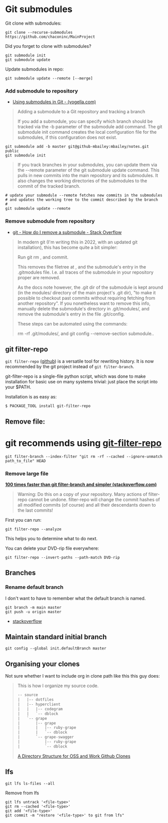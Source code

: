 # Git submodules

Git clone with submodules:

    git clone --recurse-submodules https://github.com/chaconinc/MainProject

Did you forget to clone with submodules?

    git submodule init
    git submodule update

Update submodules in repo:

    git submodule update --remote [--merge]

### Add submodule to repository

- [Using submodules in Git - (vogella.com)](https://www.vogella.com/tutorials/GitSubmodules/article.html#submodules_trackbranch)

> Adding a submodule to a Git repository and tracking a branch
>
> If you add a submodule, you can specify which branch should be tracked via
> the -b parameter of the submodule add command. The git submodule init command
> creates the local configuration file for the submodules, if this
> configuration does not exist.
>

    git submodule add -b master git@github-mbailey:mbailey/notes.git public
    git submodule init

> If you track branches in your submodules, you can update them via the
> --remote parameter of the git submodule update command. This pulls in new
> commits into the main repository and its submodules. It also changes the
> working directories of the submodules to the commit of the tracked branch.

    # update your submodule --remote fetches new commits in the submodules
    # and updates the working tree to the commit described by the branch
    #
    git submodule update --remote

### Remove submodule from repository

- [git - How do I remove a submodule - Stack Overflow](https://stackoverflow.com/questions/1260748/how-do-i-remove-a-submodule)

> In modern git (I'm writing this in 2022, with an updated git installation),
> this has become quite a bit simpler:
>
>    Run git rm <path-to-submodule>, and commit.
>
> This removes the filetree at <path-to-submodule>, and the submodule's entry
> in the .gitmodules file. I.e. all traces of the submodule in your repository
> proper are removed.
>
> As the docs note however, the .git dir of the submodule is kept around (in
> the modules/ directory of the main project's .git dir), "to make it possible
> to checkout past commits without requiring fetching from another repository".
> If you nonetheless want to remove this info, manually delete the submodule's
> directory in .git/modules/, and remove the submodule's entry in the file
> .git/config.
>
> These steps can be automated using the commands:
>
>   rm -rf .git/modules/<path-to-submodule>, and
>   git config --remove-section submodule.<path-to-submodule>.



## git filter-repo

`git filter-repo` ([github][1]) is a versatile tool for rewriting history. It is now recommended by the git project instead of `git filter-branch`.

git-filter-repo is a single-file python script, which was done to make installation for basic use on many systems trivial: just place the script into your $PATH.

Installation is as easy as:

    $ PACKAGE_TOOL install git-filter-repo

[1]: https://github.com/newren/git-filter-repo

## Remove file:

  # git recommends using [git-filter-repo](https://github.com/newren/git-filter-repo/#simple-example-with-comparisons)

    git filter-branch --index-filter "git rm -rf --cached --ignore-unmatch path_to_file" HEAD


### Remove large file

**[100 times faster than git filter-branch and simpler (stackoverflow.com)](https://stackoverflow.com/a/61602985/660017)**

> Warning: Do this on a copy of your repository. Many actions of filter-repo cannot be undone. filter-repo will change the commit hashes of all modified commits (of course) and all their descendants down to the last commits!

First you can run:

    git filter-repo --analyze

This helps you to determine what to do next.

You can delete your DVD-rip file everywhere:

    git filter-repo --invert-paths --path-match DVD-rip


## Branches

### Rename default branch

I don't want to have to remember what the default branch is named.

    git branch -m main master
    git push -u origin master

- [stackoverflow](https://stackoverflow.com/a/69344918/660017)

## Maintain standard initial branch

    git config --global init.defaultBranch master

## Organising your clones

Not sure whether I want to include org in clone path like this this guy does:

> This is how I organize my source code.
>
> ```txt
> -- source
> |   |-- dotfiles
> |   |-- hyperclient
> |   |   |-- codegram
> |   |   `-- dblock
> |   `-- grape
> |       |-- grape
> |       |   |-- ruby-grape
> |       |   `-- dblock
> |       `-- grape-swagger
> |           |-- ruby-grape
> |           `-- dblock
> ```
>
> [A Directory Structure for OSS and Work Github Clones](https://code.dblock.org/2016/03/25/a-directory-structure-for-oss-and-work-github-clones.html)


## lfs

    git lfs ls-files --all

Remove from lfs

    git lfs untrack '<file-type>'
    git rm --cached '<file-type>'
    git add '<file-type>'
    git commit -m "restore '<file-type>' to git from lfs"
